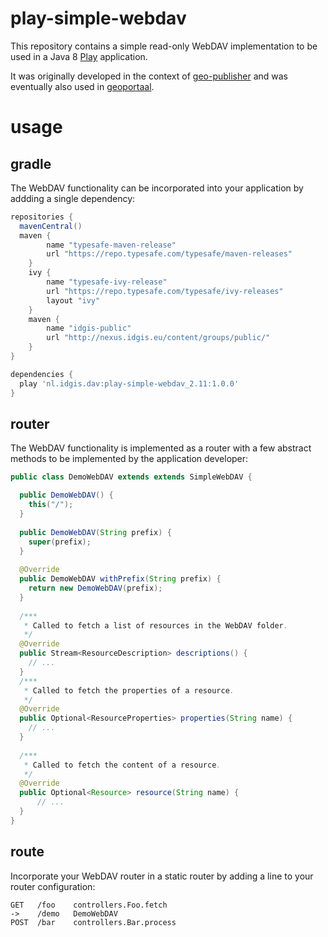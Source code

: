 # play-simple-webdav

This repository contains a simple read-only WebDAV implementation to be used in a Java 8 [Play](https://www.playframework.com/) application. 

It was originally developed in the context of [geo-publisher](https://github.com/IDgis/geo-publisher) and was eventually
also used in [geoportaal](https://github.com/IDgis/geoportaal).

# usage

## gradle

The WebDAV functionality can be incorporated into your application by addding a single dependency:

```gradle
repositories {
  mavenCentral()
  maven {
		name "typesafe-maven-release"
		url "https://repo.typesafe.com/typesafe/maven-releases"
	}
	ivy {
		name "typesafe-ivy-release"
		url "https://repo.typesafe.com/typesafe/ivy-releases"
		layout "ivy"
	}
	maven {
		name "idgis-public"
		url "http://nexus.idgis.eu/content/groups/public/"
	}
}

dependencies {
  play 'nl.idgis.dav:play-simple-webdav_2.11:1.0.0'
}
```

## router

The WebDAV functionality is implemented as a router with a few abstract methods to be implemented 
by the application developer:

```java
public class DemoWebDAV extends extends SimpleWebDAV {

  public DemoWebDAV() {
    this("/");
  }
  
  public DemoWebDAV(String prefix) {
    super(prefix);
  }
  
  @Override
  public DemoWebDAV withPrefix(String prefix) {
    return new DemoWebDAV(prefix);
  }
  
  /***
   * Called to fetch a list of resources in the WebDAV folder. 
   */
  @Override
  public Stream<ResourceDescription> descriptions() {
    // ...
  }
  /***
   * Called to fetch the properties of a resource. 
   */
  @Override
  public Optional<ResourceProperties> properties(String name) {
    // ...
  }
  
  /*** 
   * Called to fetch the content of a resource. 
   */
  @Override
  public Optional<Resource> resource(String name) {
	  // ...
  }
}
```

## route

Incorporate your WebDAV router in a static router by adding a line to your router configuration:

```
GET   /foo    controllers.Foo.fetch
->    /demo   DemoWebDAV
POST  /bar    controllers.Bar.process
```
